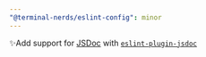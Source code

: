 ```yaml
---
"@terminal-nerds/eslint-config": minor
---
```


✨Add support for [JSDoc](https://jsdoc.app) with [`eslint-plugin-jsdoc`](https://github.com/gajus/eslint-plugin-jsdoc)
